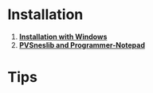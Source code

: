 # Installation #

  1. **[Installation with Windows](https://github.com/alekmaul/pvsneslib/wiki/Installation-with-Windows)**
  1. **[PVSneslib and Programmer-Notepad](https://github.com/alekmaul/pvsneslib/wiki/PVSneslib-and-Programmer-Notepad)**

# Tips #
